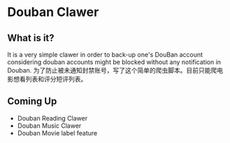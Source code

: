 # Douban Clawer



## What is it?
It is a very simple clawer in order to back-up one's DouBan account considering douban accounts might be blocked without any notification in Douban.
为了防止被未通知封禁账号，写了这个简单的爬虫脚本。目前只能爬电影想看列表和评分短评列表。


## Coming Up

* Douban Reading Clawer
* Douban Music Clawer
* Douban Movie label feature
